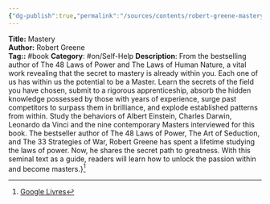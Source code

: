 ```yaml
---
{"dg-publish":true,"permalink":"/sources/contents/robert-greene-mastery/","noteIcon":"","created":"2023-02-28T10:54:08.122+01:00","updated":"2023-02-28T10:54:36.262+01:00"}
---
```


**Title:** Mastery  
**Author:** Robert Greene  
**Tag::** #book 
**Category**: #on/Self-Help
**Description**: From the bestselling author of The 48 Laws of Power and The Laws of Human Nature, a vital work revealing that the secret to mastery is already within you. Each one of us has within us the potential to be a Master. Learn the secrets of the field you have chosen, submit to a rigorous apprenticeship, absorb the hidden knowledge possessed by those with years of experience, surge past competitors to surpass them in brilliance, and explode established patterns from within. Study the behaviors of Albert Einstein, Charles Darwin, Leonardo da Vinci and the nine contemporary Masters interviewed for this book. The bestseller author of The 48 Laws of Power, The Art of Seduction, and The 33 Strategies of War, Robert Greene has spent a lifetime studying the laws of power. Now, he shares the secret path to greatness. With this seminal text as a guide, readers will learn how to unlock the passion within and become masters.}[^1]

[^1]: [Google Livres](https://books.google.fr/)